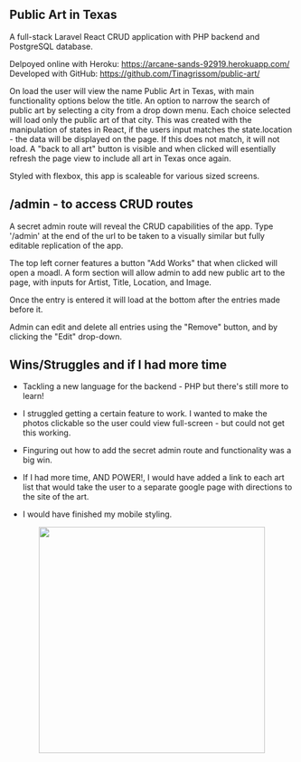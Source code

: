 
## Public Art in Texas

A full-stack Laravel React CRUD application with PHP backend and PostgreSQL database. 

Delpoyed online with Heroku: https://arcane-sands-92919.herokuapp.com/  
Developed with GitHub: https://github.com/Tinagrissom/public-art/

On load the user will view the name Public Art in Texas, with main functionality options below the title. An option to narrow the search of public art by selecting a city from a drop down menu. Each choice selected will load only the public art of that city. This was created with the manipulation of states in React, if the users input matches the state.location - the data will be displayed on the page. If this does not match, it will not load.  A "back to all art" button is visible and when clicked will esentially refresh the page view to include all art in Texas once again. 

Styled with flexbox, this app is scaleable for various sized screens.

## /admin - to access CRUD routes
A secret admin route will reveal the CRUD capabilities of the app. Type '/admin' at the end of the url to be taken to a visually similar but fully editable replication of the app. 

The top left corner features a button "Add Works" that when clicked will open a moadl. A form section will allow admin to add new public art to the page, with inputs for Artist, Title, Location, and Image.

Once the entry is entered it will load at the bottom after the entries made before it.

Admin can edit and delete all entries using the "Remove" button, and by clicking the "Edit" drop-down.


## Wins/Struggles and if I had more time
- Tackling a new language for the backend - PHP but there's still more to learn!
- I struggled getting a certain feature to work. I wanted to make the photos clickable so the user could view full-screen - but could not get this working.
- Finguring out how to add the secret admin route and functionality was a big win.

- If I had more time, AND POWER!, I would have added a link to each art list that would take the user to a separate google page with directions to the site of the art.
- I would have finished my mobile styling.




<p align="center"><a href="https://laravel.com" target="_blank"><img src="https://raw.githubusercontent.com/laravel/art/master/logo-lockup/5%20SVG/2%20CMYK/1%20Full%20Color/laravel-logolockup-cmyk-red.svg" width="400"></a></p>






